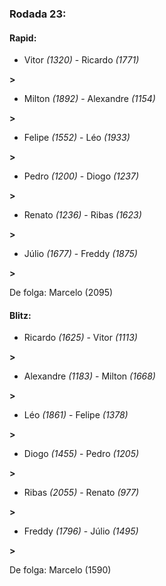 ### Rodada 23:

#### Rapid:

* Vitor *(1320)*     -     Ricardo *(1771)*

 **>** 
* Milton *(1892)*     -     Alexandre *(1154)*

 **>** 
* Felipe *(1552)*     -     Léo *(1933)*

 **>** 
* Pedro *(1200)*     -     Diogo *(1237)*

 **>** 
* Renato *(1236)*     -     Ribas *(1623)*

 **>** 
* Júlio *(1677)*     -     Freddy *(1875)*

 **>** 

De folga: Marcelo (2095)

#### Blitz:

* Ricardo *(1625)*     -     Vitor *(1113)*

 **>** 
* Alexandre *(1183)*     -     Milton *(1668)*

 **>** 
* Léo *(1861)*     -     Felipe *(1378)*

 **>** 
* Diogo *(1455)*     -     Pedro *(1205)*

 **>** 
* Ribas *(2055)*     -     Renato *(977)*

 **>** 
* Freddy *(1796)*     -     Júlio *(1495)*

 **>** 

De folga: Marcelo (1590)

